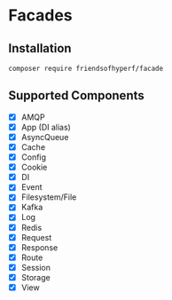 # Facades

## Installation

```shell
composer require friendsofhyperf/facade
```

## Supported Components

- [x] AMQP
- [x] App (DI alias)
- [x] AsyncQueue
- [x] Cache
- [x] Config
- [x] Cookie
- [x] DI
- [x] Event
- [x] Filesystem/File
- [x] Kafka
- [x] Log
- [x] Redis
- [x] Request
- [x] Response
- [x] Route
- [x] Session
- [x] Storage
- [x] View

